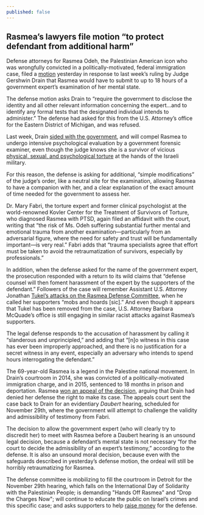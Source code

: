 ```yaml
---
published: false
---
```

## Rasmea’s lawyers file motion “to protect defendant from additional harm”

Defense attorneys for Rasmea Odeh, the Palestinian American icon who was wrongfully convicted in a politically-motivated, federal immigration case, filed a [motion](http://justice4rasmea.org/assets/img/Rasmea-defense-motion-to-protect-defendant.pdf) yesterday in response to last week’s ruling by Judge Gershwin Drain that Rasmea would have to submit to up to 18 hours of a government expert’s examination of her mental state.

The defense motion asks Drain to “require the government to disclose the identity and all other relevant information concerning the expert…and to identify any formal tests that the designated individual intends to administer.”  The defense had asked for this from the U.S. Attorney’s office for the Eastern District of Michigan, and was refused.

Last week, Drain [sided with the government](http://justice4rasmea.org/news/2016/08/30/prosecutors-deny-horror-of-torture/), and will compel Rasmea to undergo intensive psychological evaluation by a government forensic examiner, even though the judge knows she is a survivor of vicious [physical, sexual, and psychological torture](http://www.truth-out.org/news/item/25910-tortured-and-raped-by-israel-persecuted-by-the-united-states) at the hands of the Israeli military.

For this reason, the defense is asking for additional, “simple modifications” of the judge’s order, like a neutral site for the examination, allowing Rasmea to have a companion with her, and a clear explanation of the exact amount of time needed for the government to assess her.

Dr. Mary Fabri, the torture expert and former clinical psychologist at the world-renowned Kovler Center for the Treatment of Survivors of Torture, who diagnosed Rasmea with PTSD, again filed an affidavit with the court, writing that “the risk of Ms. Odeh suffering substantial further mental and emotional trauma from another examination—particularly from an adversarial figure, where the need for safety and trust will be fundamentally important—is very real.” Fabri adds that “trauma specialists agree that effort must be taken to avoid the retraumatization of survivors, especially by professionals.”

In addition, when the defense asked for the name of the government expert, the prosecution responded with a return to its wild claims that “defense counsel will then foment harassment of the expert by the supporters of the defendant.”  Followers of the case will remember Assistant U.S. Attorney Jonathan [Tukel’s attacks on the Rasmea Defense Committee](http://uspcn.org/2014/10/06/detroit-u-s-attorney-threatens-supporters-of-rasmea-odeh/), when he called her supporters “mobs and hoards [sic].”  And even though it appears that Tukel has been removed from the case, U.S. Attorney Barbara McQuade’s office is still engaging in similar racist attacks against Rasmea’s supporters.

The legal defense responds to the accusation of harassment by calling it “slanderous and unprincipled,” and adding that “[n]o witness in this case has ever been improperly approached, and there is no justification for a secret witness in any event, especially an adversary who intends to spend hours interrogating the defendant.”

The 69-year-old Rasmea is a legend in the Palestine national movement. In Drain’s courtroom in 2014, she was convicted of a politically-motivated immigration charge, and in 2015, sentenced to 18 months in prison and deportation. Rasmea [won an appeal of the decision](http://justice4rasmea.org/news/2016/02/26/Rasmea-Defense-Committee-celebrating-today-planning-next-steps/), arguing that Drain had denied her defense the right to make its case.  The appeals court sent the case back to Drain for an evidentiary _Daubert_ hearing, scheduled for November 29th, where the government will attempt to challenge the validity and admissibility of testimony from Fabri.

The decision to allow the government expert (who will clearly try to discredit her) to meet with Rasmea before a Daubert hearing is an unsound legal decision, because a defendant’s mental state is not necessary “for the court to decide the admissibility of an expert’s testimony,” according to the defense. It is also an unsound moral decision, because even with the safeguards described in yesterday’s defense motion, the ordeal will still be horribly retraumatizing for Rasmea.

The defense committee is mobilizing to fill the courtroom in Detroit for the November 29th hearing, which falls on the International Day of Solidarity with the Palestinian People; is demanding "Hands Off Rasmea" and "Drop the Charges Now"; will continue to educate the public on Israel’s crimes and this specific case; and asks supporters to help [raise money](http://justice4rasmea.org/donate/) for the defense.